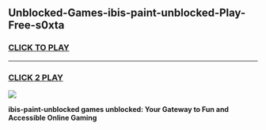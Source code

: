 
## Unblocked-Games-ibis-paint-unblocked-Play-Free-s0xta
<h3>
<a href="https://premium76.site?title=ibis-paint-unblocked&ref=21A">CLICK TO PLAY</a></h3>
<hr>

<h3>
<a href="https://premium76.site?title=ibis-paint-unblocked&ref=21A">CLICK 2 PLAY</a>
  
</h3>

<a href="https://premium76.site?title=ibis-paint-unblocked&ref=21A"><img src="https://clearcache.store/games.png"></a>


**ibis-paint-unblocked games unblocked: Your Gateway to Fun and Accessible Online Gaming**
